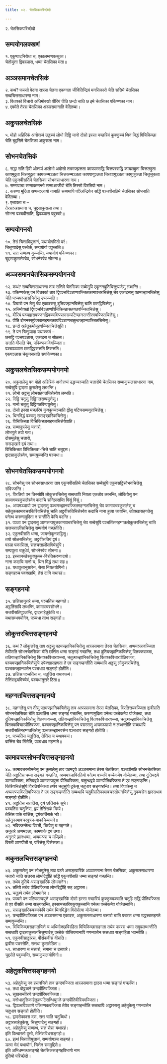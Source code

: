 ```yaml
---
title: ०२. चेतसिकपरिच्छेदो

---
```

२. चेतसिकपरिच्छेदो  


## सम्पयोगलक्खणं

१. एकुप्पादनिरोधा च, एकालम्बणवत्थुका।  
चेतोयुत्ता द्विपञ्ञास, धम्मा चेतसिका मता॥  


## अञ्ञसमानचेतसिकं

२. कथं? फस्सो वेदना सञ्ञा चेतना एकग्गता जीवितिन्द्रियं मनसिकारो चेति सत्तिमे चेतसिका सब्बचित्तसाधारणा नाम।  
३. वितक्को विचारो अधिमोक्खो वीरियं पीति छन्दो चाति छ इमे चेतसिका पकिण्णका नाम।  
४. एवमेते तेरस चेतसिका अञ्ञसमानाति वेदितब्बा।  


## अकुसलचेतसिकं

५. मोहो अहिरिकं अनोत्तप्पं उद्धच्चं लोभो दिट्ठि मानो दोसो इस्सा मच्छरियं कुक्कुच्चं थिनं मिद्धं विचिकिच्छा चेति चुद्दसिमे चेतसिका अकुसला नाम।  


## सोभनचेतसिकं

६. सद्धा सति हिरी ओत्तप्पं अलोभो अदोसो तत्रमज्झत्तता कायपस्सद्धि चित्तपस्सद्धि कायलहुता चित्तलहुता कायमुदुता चित्तमुदुता कायकम्मञ्ञता चित्तकम्मञ्ञता कायपागुञ्ञता चित्तपागुञ्ञता कायुजुकता चित्तुजुकता चेति एकूनवीसतिमे चेतसिका सोभनसाधारणा नाम।  
७. सम्मावाचा सम्माकम्मन्तो सम्माआजीवो चेति तिस्सो विरतियो नाम।  
८. करुणा मुदिता अप्पमञ्ञायो नामाति सब्बथापि पञ्ञिन्द्रियेन सद्धिं पञ्चवीसतिमे चेतसिका सोभनाति वेदितब्बा।  
९. एत्तावता च –  
तेरसञ्ञसमाना च, चुद्दसाकुसला तथा।  
सोभना पञ्चवीसाति, द्विपञ्ञास पवुच्चरे॥  


## सम्पयोगनयो

१०. तेसं चित्तावियुत्तानं, यथायोगमितो परं।  
चित्तुप्पादेसु पच्चेकं, सम्पयोगो पवुच्चति॥  
११. सत्त सब्बत्थ युज्जन्ति, यथायोगं पकिण्णका।  
चुद्दसाकुसलेस्वेव, सोभनेस्वेव सोभना॥  


## अञ्ञसमानचेतसिकसम्पयोगनयो

१२. कथं? सब्बचित्तसाधारणा ताव सत्तिमे चेतसिका सब्बेसुपि एकूननवुतिचित्तुप्पादेसु लब्भन्ति।  
१३. पकिण्णकेसु पन वितक्को ताव द्विपञ्चविञ्ञाणवज्जितकामावचरचित्तेसु चेव एकादससु पठमज्झानचित्तेसु चेति पञ्चपञ्ञासचित्तेसु उप्पज्जति।  
१४. विचारो पन तेसु चेव एकादससु दुतियज्झानचित्तेसु चाति छसट्ठिचित्तेसु।  
१५. अधिमोक्खो द्विपञ्चविञ्ञाणविचिकिच्छासहगतवज्जितचित्तेसु।  
१६. वीरियं पञ्चद्वारावज्जनद्विपञ्चविञ्ञाणसम्पटिच्छनसन्तीरणवज्जितचित्तेसु।  
१७. पीति दोमनस्सुपेक्खासहगतकायविञ्ञाणचतुत्थज्झानवज्जितचित्तेसु।  
१८. छन्दो अहेतुकमोमूहवज्जितचित्तेसूति।  
१९. ते पन चित्तुप्पादा यथाक्कमं –  
छसट्ठि पञ्चपञ्ञास, एकादस च सोळस।  
सत्तति वीसति चेव, पकिण्णकविवज्जिता॥  
पञ्चपञ्ञास छसट्ठिट्ठसत्तति तिसत्तति।  
एकपञ्ञास चेकूनसत्तति सपकिण्णका॥  


## अकुसलचेतसिकसम्पयोगनयो

२०. अकुसलेसु पन मोहो अहिरिकं अनोत्तप्पं उद्धच्चञ्चाति चत्तारोमे चेतसिका सब्बाकुसलसाधारणा नाम, सब्बेसुपि द्वादसा कुसलेसु लब्भन्ति।  
२१. लोभो अट्ठसु लोभसहगतचित्तेस्वेव लब्भति।  
२२. दिट्ठि चतूसु दिट्ठिगतसम्पयुत्तेसु।  
२३. मानो चतूसु दिट्ठिगतविप्पयुत्तेसु।  
२४. दोसो इस्सा मच्छरियं कुक्कुच्चञ्चाति द्वीसु पटिघसम्पयुत्तचित्तेसु।  
२५. थिनमिद्धं पञ्चसु ससङ्खारिकचित्तेसु।  
२६. विचिकिच्छा विचिकिच्छासहगतचित्तेयेवाति।  
२७. सब्बापुञ्ञेसु चत्तारो,  
लोभमूले तयो गता।  
दोसमूलेसु चत्तारो,  
ससङ्खारे द्वयं तथा॥  
विचिकिच्छा विचिकिच्छा-चित्ते चाति चतुद्दस।  
द्वादसाकुलेस्वेव, सम्पयुज्जन्ति पञ्चधा॥  


## सोभनचेतसिकसम्पयोगनयो

२८. सोभनेसु पन सोभनसाधारणा ताव एकूनवीसतिमे चेतसिका सब्बेसुपि एकूनसट्ठिसोभनचित्तेसु संविज्जन्ति।  
२९. विरतियो पन तिस्सोपि लोकुत्तरचित्तेसु सब्बथापि नियता एकतोव लब्भन्ति, लोकियेसु पन कामावचरकुसलेस्वेव कदाचि सन्दिस्सन्ति विसुं विसुं।  
३०. अप्पमञ्ञायो पन द्वादससु पञ्चमज्झानवज्जितमहग्गतचित्तेसु चेव कामावचरकुसलेसु च सहेतुककामावचरकिरियचित्तेसु चाति अट्ठवीसतिचित्तेस्वेव कदाचि नाना हुत्वा जायन्ति, उपेक्खासहगतेसु पनेत्थ करुणामुदिता न सन्तीति केचि वदन्ति।  
३१. पञ्ञा पन द्वादससु ञाणसम्पयुत्तकामावचरचित्तेसु चेव सब्बेसुपि पञ्चतिंसमहग्गतलोकुत्तरचित्तेसु चाति सत्तचत्तालीसचित्तेसु सम्पयोगं गच्छतीति।  
३२. एकूनवीसति धम्मा, जायन्तेकूनसट्ठिसु।  
तयो सोळसचित्तेसु, अट्ठवीसतियं द्वयं॥  
पञ्ञा पकासिता, सत्तचत्तालीसविधेसुपि।  
सम्पयुत्ता चतुधेवं, सोभनेस्वेव सोभना॥  
३३. इस्सामच्छेरकुक्कुच्च-विरतिकरुणादयो।  
नाना कदाचि मानो च, थिन मिद्धं तथा सह॥  
३४. यथावुत्तानुसारेन, सेसा नियतयोगिनो।  
सङ्गहञ्च पवक्खामि, तेसं दानि यथारहं॥  


## सङ्गहनयो

३५. छत्तिंसानुत्तरे धम्मा, पञ्चतिंस महग्गते।  
अट्ठतिंसापि लब्भन्ति, कामावचरसोभने॥  
सत्तवीसतिपुञ्ञम्हि, द्वादसाहेतुकेति च।  
यथासम्भवयोगेन, पञ्चधा तत्थ सङ्गहो॥  


## लोकुत्तरचित्तसङ्गहनयो

३६. कथं ? लोकुत्तरेसु ताव अट्ठसु पठमज्झानिकचित्तेसु अञ्ञसमाना तेरस चेतसिका, अप्पमञ्ञावज्जिता तेवीसति सोभनचेतसिका चेति छत्तिंस धम्मा सङ्गहं गच्छन्ति, तथा दुतियज्झानिकचित्तेसु वितक्कवज्जा, ततियज्झानिकचित्तेसु वितक्कविचारवज्जा, चतुत्थज्झानिकचित्तेसु वितक्कविचारपीतिवज्जा, पञ्चमज्झानिकचित्तेसुपि उपेक्खासहगता ते एव सङ्गय्हन्तीति सब्बथापि अट्ठसु लोकुत्तरचित्तेसु पञ्चकज्झानवसेन पञ्चधाव सङ्गहो होतीति।  
३७. छत्तिंस पञ्चतिंस च, चतुत्तिंस यथाक्कमं।  
तेत्तिंसद्वयमिच्चेवं, पञ्चधानुत्तरे ठिता॥  


## महग्गतचित्तसङ्गहनयो

३८. महग्गतेसु पन तीसु पठमज्झानिकचित्तेसु ताव अञ्ञसमाना तेरस चेतसिका, विरतित्तयवज्जिता द्वावीसति सोभनचेतसिका चेति पञ्चतिंस धम्मा सङ्गहं गच्छन्ति, करुणामुदिता पनेत्थ पच्चेकमेव योजेतब्बा, तथा दुतियज्झानिकचित्तेसु वितक्कवज्जा, ततियज्झानिकचित्तेसु वितक्कविचारवज्जा, चतुत्थज्झानिकचित्तेसु वितक्कविचारपीतिवज्जा, पञ्चमज्झानिकचित्तेसु पन पन्नरससु अप्पमञ्ञायो न लब्भन्तीति सब्बथापि सत्तवीसतिमहग्गतचित्तेसु पञ्चकज्झानवसेन पञ्चधाव सङ्गहो होतीति।  
३९. पञ्चतिंस चतुत्तिंस, तेत्तिंस च यथाक्कमं।  
बात्तिंस चेव तिंसेति, पञ्चधाव महग्गते॥  


## कामावचरसोभनचित्तसङ्गहनयो

४०. कामावचरसोभनेसु पन कुसलेसु ताव पठमद्वये अञ्ञसमाना तेरस चेतसिका, पञ्चवीसति सोभनचेतसिका चेति अट्ठतिंस धम्मा सङ्गहं गच्छन्ति, अप्पमञ्ञाविरतियो पनेत्थ पञ्चपि पच्चेकमेव योजेतब्बा, तथा दुतियद्वये ञाणवज्जिता, ततियद्वये ञाणसम्पयुत्ता पीतिवज्जिता, चतुत्थद्वये ञाणपीतिवज्जिता ते एव सङ्गय्हन्ति। किरियचित्तेसुपि विरतिवज्जिता तथेव चतूसुपि दुकेसु चतुधाव सङ्गय्हन्ति। तथा विपाकेसु च अप्पमञ्ञाविरतिवज्जिता ते एव सङ्गय्हन्तीति सब्बथापि चतुवीसतिकामावचरसोभनचित्तेसु दुकवसेन द्वादसधाव सङ्गहो होतीति।  
४१. अट्ठतिंस सत्ततिंस, द्वयं छत्तिंसकं सुभे।  
पञ्चतिंस चतुत्तिंस, द्वयं तेत्तिंसकं क्रिये।  
तेत्तिंस पाके बात्तिंस, द्वयेकतिंसकं भवे।  
सहेतुकामावचरपुञ्ञ-पाकक्रियामने॥  
४२. नविज्जन्तेत्थ विरती, क्रियेसु च महग्गते।  
अनुत्तरे अप्पमञ्ञा, कामपाके द्वयं तथा।  
अनुत्तरे झानधम्मा, अप्पमञ्ञा च मज्झिमे।  
विरती ञाणपीती च, परित्तेसु विसेसका॥  


## अकुसलचित्तसङ्गहनयो

४३. अकुसलेसु पन लोभमूलेसु ताव पठमे असङ्खारिके अञ्ञसमाना तेरस चेतसिका, अकुसलसाधारणा चत्तारो चाति सत्तरस लोभदिट्ठीहि सद्धिं एकूनवीसति धम्मा सङ्गहं गच्छन्ति।  
४४. तथेव दुतिये असङ्खारिके लोभमानेन।  
४५. ततिये तथेव पीतिवज्जिता लोभदिट्ठीहि सह अट्ठारस।  
४६. चतुत्थे तथेव लोभमानेन।  
४७. पञ्चमे पन पटिघसम्पयुत्ते असङ्खारिके दोसो इस्सा मच्छरियं कुक्कुच्चञ्चाति चतूहि सद्धिं पीतिवज्जिता ते एव वीसति धम्मा सङ्गय्हन्ति, इस्सामच्छरियकुक्कुच्चानि पनेत्थ पच्चेकमेव योजेतब्बानि।  
४८. ससङ्खारिकपञ्चकेपि तथेव थिनमिद्धेन विसेसेत्वा योजेतब्बा।  
४९. छन्दपीतिवज्जिता पन अञ्ञसमाना एकादस, अकुसलसाधारणा चत्तारो चाति पन्नरस धम्मा उद्धच्चसहगते सम्पयुज्जन्ति।  
५०. विचिकिच्छासहगतचित्ते च अधिमोक्खविरहिता विचिकिच्छासहगता तथेव पन्नरस धम्मा समुपलब्भन्तीति सब्बथापि द्वादसाकुसलचित्तुप्पादेसु पच्चेकं योजियमानापि गणनवसेन सत्तधाव सङ्गहिता भवन्तीति।  
५१. एकूनवीसाट्ठारस, वीसेकवीस वीसति।  
द्वावीस पन्नरसेति, सत्तधा कुसलेठिता॥  
५२. साधारणा च चत्तारो, समाना च दसापरे।  
चुद्दसेते पवुच्चन्ति, सब्बाकुसलयोगिनो॥  


## अहेतुकचित्तसङ्गहनयो

५३. अहेतुकेसु पन हसनचित्ते ताव छन्दवज्जिता अञ्ञसमाना द्वादस धम्मा सङ्गहं गच्छन्ति।  
५४. तथा वोट्ठब्बने छन्दपीतिवज्जिता।  
५५. सुखसन्तीरणे छन्दवीरियवज्जिता।  
५६. मनोधातुत्तिकाहेतुकपटिसन्धियुगळे छन्दपीतिवीरियवज्जिता।  
५७. द्विपञ्चविञ्ञाणे पकिण्णकवज्जिता तेयेव सङ्गय्हन्तीति सब्बथापि अट्ठारससु अहेतुकेसु गणनवसेन चतुधाव सङ्गहो होतीति।  
५८. द्वादसेकादस दस, सत्त चाति चतुब्बिधो।  
अट्ठारसाहेतुकेसु, चित्तुप्पादेसु सङ्गहो॥  
५९. अहेतुकेसु सब्बत्थ, सत्त सेसा यथारहं।  
इति वित्थारतो वुत्तो, तेत्तिंसविधसङ्गहो॥  
६०. इत्थं चित्तावियुत्तानं, सम्पयोगञ्च सङ्गहं।  
ञत्वा भेदं यथायोगं, चित्तेन सममुद्दिसे॥  
इति अभिधम्मत्थसङ्गहे चेतसिकसङ्गहविभागो नाम  
दुतियो परिच्छेदो।  